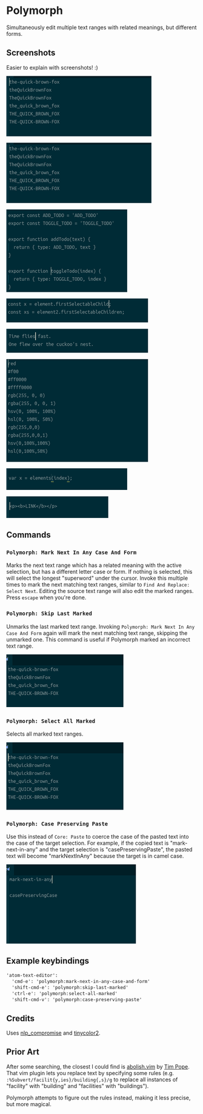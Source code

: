# Polymorph

Simultaneously edit multiple text ranges with related meanings, but different forms.

## Screenshots
Easier to explain with screenshots! :)

![case1](https://github.com/halohalospecial/atom-polymorph/blob/master/images/case1.gif?raw=true)

![case2](https://github.com/halohalospecial/atom-polymorph/blob/master/images/case2.gif?raw=true)

![redux](https://github.com/halohalospecial/atom-polymorph/blob/master/images/redux.gif?raw=true)

![cardinality](https://github.com/halohalospecial/atom-polymorph/blob/master/images/cardinality.gif?raw=true)

![verb-form](https://github.com/halohalospecial/atom-polymorph/blob/master/images/verb-form.gif?raw=true)

![color](https://github.com/halohalospecial/atom-polymorph/blob/master/images/color.gif?raw=true)

![inverse](https://github.com/halohalospecial/atom-polymorph/blob/master/images/inverse.gif?raw=true)

![xml](https://github.com/halohalospecial/atom-polymorph/blob/master/images/xml.gif?raw=true)

## Commands

### `Polymorph: Mark Next In Any Case And Form`
Marks the next text range which has a related meaning with the active selection, but has a different letter case or form.  If nothing is selected, this will select the longest "superword" under the cursor.  Invoke this multiple times to mark the next matching text ranges, similar to `Find And Replace: Select Next`.  Editing the source text range will also edit the marked ranges.  Press `escape` when you're done.

### `Polymorph: Skip Last Marked`
Unmarks the last marked text range.  Invoking `Polymorph: Mark Next In Any Case And Form` again will mark the next matching text range, skipping the unmarked one.  This command is useful if Polymorph marked an incorrect text range.

![skip](https://github.com/halohalospecial/atom-polymorph/blob/master/images/skip.gif?raw=true)

### `Polymorph: Select All Marked`
Selects all marked text ranges.

![select-marked](https://github.com/halohalospecial/atom-polymorph/blob/master/images/select-marked.gif?raw=true)

### `Polymorph: Case Preserving Paste`
Use this instead of `Core: Paste` to coerce the case of the pasted text into the case of the target selection.  For example, if the copied text is "mark-next-in-any" and the target selection is "casePreservingPaste", the pasted text will become "markNextInAny" because the target is in camel case.

![paste](https://github.com/halohalospecial/atom-polymorph/blob/master/images/paste.gif?raw=true)

## Example keybindings
```
'atom-text-editor':
  'cmd-e': 'polymorph:mark-next-in-any-case-and-form'
  'shift-cmd-e': 'polymorph:skip-last-marked'
  'ctrl-e': 'polymorph:select-all-marked'
  'shift-cmd-v': 'polymorph:case-preserving-paste'
```

## Credits

Uses [nlp_compromise](https://www.npmjs.com/package/nlp_compromise) and [tinycolor2](https://www.npmjs.com/package/tinycolor2).

## Prior Art
After some searching, the closest I could find is [abolish.vim](http://www.vim.org/scripts/script.php?script_id=1545) by [Tim Pope](http://tpo.pe/).  That vim plugin lets you replace text by specifying some rules (e.g. `:%Subvert/facilit{y,ies}/building{,s}/g` to replace all instances of "facility" with "building" and "facilities" with "buildings").  

Polymorph attempts to figure out the rules instead, making it less precise, but more magical.
